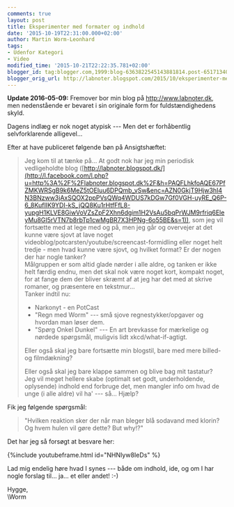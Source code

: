 ```yaml
---
comments: true
layout: post
title: Eksperimenter med formater og indhold
date: '2015-10-19T22:31:00.000+02:00'
author: Martin Worm-Leonhard
tags:
- Udenfor Kategori
- Video
modified_time: '2015-10-21T22:22:35.781+02:00'
blogger_id: tag:blogger.com,1999:blog-6363822545143881814.post-6517134057670720850
blogger_orig_url: http://labnoter.blogspot.com/2015/10/eksperimenter-med-formater-og-indhold.html
---
```


**Update 2016-05-09:** Fremover bor min blog på <http://www.labnoter.dk>, men nedenstående er bevaret i sin originale form for fuldstændighedens skyld.

Dagens indlæg er nok noget atypisk --- Men det er forhåbentlig
selvforklarende alligevel...

Efter at have publiceret følgende bøn på Ansigtshæftet:

> Jeg kom til at tænke på... At godt nok har jeg min periodisk
> vedligeholdte blog
> ([http://labnoter.blogspot.dk/](http://l.facebook.com/l.php?u=http%3A%2F%2Flabnoter.blogspot.dk%2F&h=PAQFLhkfoAQE67PfZMKWRSgB9k6MeZ5tOEIuu6DPQmb_vSw&enc=AZN0GkjT9Hjw3hI4N3BNzww3jAxSQOX2ppPVsQWq4WDUS7kDGw7Gf0VGH-uyRE_Q6P-6_8KufIIK9YDI-kS_jQQ8Ku1rHtfFfL8-yupgH1KLVE8GiwVoVZsZpF2Xhn6dgim1H2VsAu5bqPrWJM9rfriq6EleyMu8GI5rVTN7b8rbTp1cwMgBR7X3HPNg-6o55BE&s=1)),
> som jeg vil fortsætte med at lege med og på, men jeg går og overvejer
> at det kunne være sjovt at lave noget
> videoblog/potcarsten/youtube/screencast-formidling eller noget helt
> tredje - men hvad kunne være sjovt, og hvilket format? Er der nogen
> der har nogle tanker?  
> Målgruppen er som altid glade nørder i alle aldre, og tanken er ikke
> helt færdig endnu, men det skal nok være noget kort, kompakt noget,
> for at fange dem der bliver skræmt af at jeg har det med at skrive
> romaner, og præsentere en tekstmur...  
> Tanker indtil nu: 
>
> - Narkonyt - en PotCast
> - "Regn med Worm" --- små sjove regnestykker/opgaver og hvordan man løser dem.
> - "Spørg Onkel Dunkel" --- En art brevkasse for mærkelige og nørdede spørgsmål, muligvis lidt xkcd/what-if-agtigt.
>
> Eller også skal jeg bare fortsætte min blogstil, bare med mere billed-
> og filmdækning?  
>
> Eller også skal jeg bare klappe sammen og blive bag mit tastatur?  
> Jeg vil meget hellere skabe (optimalt set godt, underholdende,
> oplysende) indhold end forbruge det, men mangler info om hvad de unge
> (i alle aldre) vil ha' --- så... Hjælp?


Fik jeg følgende spørgsmål:


> "Hvilken reaktion sker der når man bleger blå sodavand med klorin? Og
> hvem hulen vil gøre dette? But why!?"

Det har jeg så forsøgt at besvare her:


{%include youtubeframe.html id="NHNIyw8IeDs" %}


Lad mig endelig høre hvad I synes --- både om indhold, ide, og om I har
nogle forslag til... ja... et eller andet! :-)

Hygge,  
\Worm
